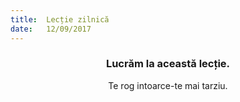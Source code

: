 ```yaml
---
title:  Lecție zilnică
date:   12/09/2017
---
```


### <center>Lucrăm la această lecție.</center>
<center>Te rog intoarce-te mai tarziu.</center>